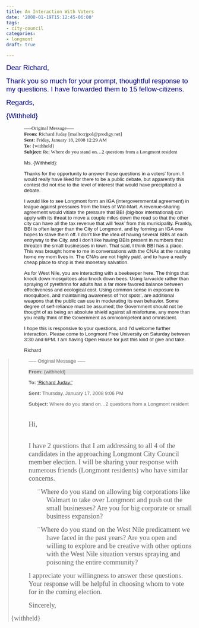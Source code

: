 ```yaml
---
title: An Interaction With Voters
date: '2008-01-19T15:12:45-06:00'
tags:
- city-council
categories:
- longmont
draft: true

---
```

<p class="MsoNormal"><font face="Arial" color="navy" size="4"><span style="font-size: 14pt; color: navy; font-family: Arial">Dear  Richard,<o:p></o:p></span></font></p>
<p class="MsoNormal"><font face="Arial" color="navy" size="4"><span style="font-size: 14pt; color: navy; font-family: Arial">Thank you so much for  your prompt, thoughtful response to my questions. I have forwarded them to 15  fellow-citizens.<o:p></o:p></span></font></p>
<p class="MsoNormal"><font face="Arial" color="navy" size="4"><span style="font-size: 14pt; color: navy; font-family: Arial">Regards,<o:p></o:p></span></font></p>
<p class="MsoNormal"><font face="Arial" color="navy" size="4"><span style="font-size: 14pt; color: navy; font-family: Arial">{Withheld}<o:p></o:p></span></font></p>
<p class="MsoNormal"><font face="Arial" color="navy" size="4"><span style="font-size: 14pt; color: navy; font-family: Arial"><o:p> </o:p></span></font></p>
<p class="MsoNormal" style="margin-left: 0.5in"><font face="Tahoma" size="2"><span style="font-size: 10pt; font-family: Tahoma">—–Original  Message—–<br>
<strong><span style="font-weight: bold">From:</span></strong> Richard  Juday [mailto:rjpol@prodigy.net<span class="GramE">]<br>
<strong><span style="font-weight: bold">Sent</span></strong></span><strong><span style="font-weight: bold">:</span></strong> </span></font><st1:date year="2008" day="18" month="1"><font face="Tahoma" size="2"><span style="font-size: 10pt; font-family: Tahoma">Friday, January 18,  2008</span></font></st1:date><font face="Tahoma" size="2"><span style="font-size: 10pt; font-family: Tahoma"> </span></font><st1:time minute="29" hour="0"><font face="Tahoma" size="2"><span style="font-size: 10pt; font-family: Tahoma">12:29  AM</span></font></st1:time><font face="Tahoma" size="2"><span style="font-size: 10pt; font-family: Tahoma"><br>
<strong><span style="font-weight: bold">To:</span></strong> {withheld}<br>
<strong><span style="font-weight: bold">Subject:</span></strong> Re: Where do you stand on…2  questions from a </span></font><st1:city><st1:place><font face="Tahoma" size="2"><span style="font-size: 10pt; font-family: Tahoma">Longmont</span></font></st1:place></st1:city><font face="Tahoma" size="2"><span style="font-size: 10pt; font-family: Tahoma">  resident</span></font></p>
<p class="MsoNormal" style="margin-left: 0.5in"><font face="Arial" size="2"><span style="font-size: 10pt; font-family: Arial"><o:p> </o:p>Ms. {Withheld}:</span></font><o:p></o:p></p>
<div></div>
<div>
<p class="MsoNormal" style="margin-left: 0.5in"><font face="Arial" size="2"><span style="font-size: 10pt; font-family: Arial"> Thanks for the opportunity to answer  these questions in a voters’ forum.  I would really have liked for there to be a  public debate, but apparently this contest did not rise to the level of interest that  would have precipitated a debate.  </span></font><o:p></o:p></p>
</div>
<div></div>
<div>
<p class="MsoNormal" style="margin-left: 0.5in"><font face="Arial" size="2"><span style="font-size: 10pt; font-family: Arial"> I would like to see  </span></font><st1:city><st1:place><font face="Arial" size="2"><span style="font-size: 10pt; font-family: Arial">Longmont</span></font></st1:place></st1:city><font face="Arial" size="2"><span style="font-size: 10pt; font-family: Arial"> form an IGA  (intergovernmental agreement) in league against pressures from the likes of  Wal-Mart.  A revenue-sharing agreement would vitiate the pressure that BBI  (big-box international) can apply with its threat to move a couple miles down the  road so that the other city can have all the tax revenue that will ‘leak’ from  this municipality.  Frankly, BBI is often larger than the City of  </span></font><st1:city><st1:place><font face="Arial" size="2"><span style="font-size: 10pt; font-family: Arial">Longmont</span></font></st1:place></st1:city><font face="Arial" size="2"><span style="font-size: 10pt; font-family: Arial">, and by  forming an IGA one hopes to stave them off.  I don’t like the idea of having  several BBIs at each entryway to the City, and I don’t like having BBIs present  in numbers that threaten the small businesses in town.  That said, I think BBI  has a place.  This was brought home to me in conversations with the CNAs at the  nursing home my mom lives in.  The CNAs are not highly paid, and to have a  really cheap place to shop is their monetary salvation.   </span></font><o:p></o:p></p>
</div>
<div></div>
<div>
<p class="MsoNormal" style="margin-left: 0.5in"><font face="Arial" size="2"><span style="font-size: 10pt; font-family: Arial"> As for  </span></font><st1:place><font face="Arial" size="2"><span style="font-size: 10pt; font-family: Arial">West  Nile</span></font></st1:place><font face="Arial" size="2"><span style="font-size: 10pt; font-family: Arial">, you are interacting with a  beekeeper here.  The things that knock down mosquitoes also knock down bees.   Using larvacide rather than spraying of pyrethrins for adults has a far more  favored balance between effectiveness and ecological cost.  Using common sense  in exposure to mosquitoes, and maintaining awareness of ‘hot spots’, are  additional weapons that the public can use in moderating its own behavior.  Some  degree of self-reliance must be assumed; the Government should not be thought of  as being an absolute shield against all misfortune, any more than you really  think of the Government as omnicompetent and omniscient.   </span></font><o:p></o:p></p>
</div>
<div></div>
<div>
<p class="MsoNormal" style="margin-left: 0.5in"><font face="Arial" size="2"><span style="font-size: 10pt; font-family: Arial">I hope this is responsive to your  questions, and I’d welcome further interaction.  Please come to Longmont Free  University on Saturday between </span></font><st1:time minute="30" hour="15"><font face="Arial" size="2"><span style="font-size: 10pt; font-family: Arial">3:30</span></font></st1:time><font face="Arial" size="2"><span style="font-size: 10pt; font-family: Arial"> and  </span></font><st1:time minute="0" hour="18"><font face="Arial" size="2"><span style="font-size: 10pt; font-family: Arial">6PM</span></font></st1:time><font face="Arial" size="2"><span style="font-size: 10pt; font-family: Arial">.  I am  having Open House for just this kind of give and  take.</span></font><o:p></o:p></p>
</div>
<div>
<p class="MsoNormal" style="margin-left: 0.5in"><font face="Arial" size="2"><span style="font-size: 10pt; font-family: Arial">Richard</span></font><o:p></o:p></p>
</div>
<blockquote style="border-style: none none none solid; border-color: -moz-use-text-color -moz-use-text-color -moz-use-text-color black; border-width: medium medium medium 1.5pt; margin: 5pt 0in 5pt 3.75pt; padding: 0in 0in 0in 4pt">
<div>
<p class="MsoNormal" style="margin-left: 0.5in"><font face="Arial" size="2"><span style="font-size: 10pt; font-family: Arial">—– Original Message —–  <o:p></o:p></span></font></p>
</div>
<div>
<p class="MsoNormal" style="background: #e4e4e4 none repeat scroll 0% 50%; -moz-background-clip: -moz-initial; -moz-background-origin: -moz-initial; -moz-background-inline-policy: -moz-initial; margin-left: 0.5in"><strong><font face="Arial" size="2"><span style="font-weight: bold; font-size: 10pt; font-family: Arial">From:</span></font></strong><font face="Arial" size="2"><span style="font-size: 10pt; font-family: Arial"> {withheld}  <o:p></o:p></span></font></p>
</div>
<div>
<p class="MsoNormal" style="margin-left: 0.5in"><strong><font face="Arial" size="2"><span style="font-weight: bold; font-size: 10pt; font-family: Arial">To:</span></font></strong><font face="Arial" size="2"><span style="font-size: 10pt; font-family: Arial"> <a href="http://web.archive.org/web/20080724040735/mailto:Richard@Richard-Juday.net" title="Richard@Richard-Juday.net">‘Richard  Juday:’</a> <o:p></o:p></span></font></p>
</div>
<div>
<p class="MsoNormal" style="margin-left: 0.5in"><strong><font face="Arial" size="2"><span style="font-weight: bold; font-size: 10pt; font-family: Arial">Sent:</span></font></strong><font face="Arial" size="2"><span style="font-size: 10pt; font-family: Arial">  </span></font><st1:date year="2008" day="17" month="1"><font face="Arial" size="2"><span style="font-size: 10pt; font-family: Arial">Thursday, January 17,  2008</span></font></st1:date><font face="Arial" size="2"><span style="font-size: 10pt; font-family: Arial"> </span></font><st1:time minute="6" hour="21"><font face="Arial" size="2"><span style="font-size: 10pt; font-family: Arial">9:06  PM</span></font></st1:time><font face="Arial" size="2"><span style="font-size: 10pt; font-family: Arial"><o:p></o:p></span></font></p>
</div>
<div>
<p class="MsoNormal" style="margin-left: 0.5in"><strong><font face="Arial" size="2"><span style="font-weight: bold; font-size: 10pt; font-family: Arial">Subject:</span></font></strong><font face="Arial" size="2"><span style="font-size: 10pt; font-family: Arial"> Where do  you stand on…2 questions from a </span></font><st1:city><st1:place><font face="Arial" size="2"><span style="font-size: 10pt; font-family: Arial">Longmont</span></font></st1:place></st1:city><font face="Arial" size="2"><span style="font-size: 10pt; font-family: Arial">  resident<o:p></o:p></span></font></p>
</div>
<div>
<p class="MsoNormal" style="margin-left: 0.5in"><font face="Book Antiqua" size="4"><span style="font-size: 14pt; font-family: 'Book Antiqua'"><o:p> </o:p><br>
Hi,<o:p></o:p></span></font></p></div>
<p class="MsoNormal" style="margin-left: 0.5in"><font face="Book Antiqua" size="4"><span style="font-size: 14pt; font-family: 'Book Antiqua'"><o:p> </o:p><br>
I  have 2 questions that I am addressing to all 4 of the candidates in the  approaching Longmont City Council member election. I will be sharing your  response with numerous friends (</span></font><st1:city><st1:place><font face="Book Antiqua" size="4"><span style="font-size: 14pt; font-family: 'Book Antiqua'">Longmont</span></font></st1:place></st1:city><font face="Book Antiqua" size="4"><span style="font-size: 14pt; font-family: 'Book Antiqua'">  residents) who have similar concerns. <o:p></o:p></span></font></p>
<p class="MsoNormal" style="margin-left: 0.5in"><font face="Book Antiqua" size="4"><span style="font-size: 14pt; font-family: 'Book Antiqua'"><o:p> </o:p></span></font></p>
<p class="MsoNormal" style="margin-left: 1in; text-indent: -0.25in"><font face="Symbol" size="4"><span style="font-size: 14pt; font-family: Symbol"><span>¨<font face="Times New Roman" size="1"><span style="font-family: 'Times New Roman'; font-style: normal; font-variant: normal; font-weight: normal; font-size: 7pt; line-height: normal; font-size-adjust: none; font-stretch: normal">      </span></font></span></span></font><font face="Book Antiqua" size="4"><span style="font-size: 14pt; font-family: 'Book Antiqua'">Where  do you stand on allowing big corporations like Walmart to take over  </span></font><st1:city><st1:place><font face="Book Antiqua" size="4"><span style="font-size: 14pt; font-family: 'Book Antiqua'">Longmont</span></font></st1:place></st1:city><font face="Book Antiqua" size="4"><span style="font-size: 14pt; font-family: 'Book Antiqua'">  and push out the small businesses? Are you for big corporate or small business  expansion?<o:p></o:p></span></font></p>
<p class="MsoNormal" style="margin-left: 0.5in"><font face="Book Antiqua" size="4"><span style="font-size: 14pt; font-family: 'Book Antiqua'"><o:p> </o:p></span></font></p>
<p class="MsoNormal" style="margin-left: 1in; text-indent: -0.25in"><font face="Symbol" size="4"><span style="font-size: 14pt; font-family: Symbol"><span>¨<font face="Times New Roman" size="1"><span style="font-family: 'Times New Roman'; font-style: normal; font-variant: normal; font-weight: normal; font-size: 7pt; line-height: normal; font-size-adjust: none; font-stretch: normal">      </span></font></span></span></font><font face="Book Antiqua" size="4"><span style="font-size: 14pt; font-family: 'Book Antiqua'">Where  do you stand on the </span></font><st1:place><font face="Book Antiqua" size="4"><span style="font-size: 14pt; font-family: 'Book Antiqua'">West  Nile</span></font></st1:place><font face="Book Antiqua" size="4"><span style="font-size: 14pt; font-family: 'Book Antiqua'">  predicament we have faced in the past years? Are you open and willing to explore  and be creative with other options with the </span></font><st1:place><font face="Book Antiqua" size="4"><span style="font-size: 14pt; font-family: 'Book Antiqua'">West  Nile</span></font></st1:place><font face="Book Antiqua" size="4"><span style="font-size: 14pt; font-family: 'Book Antiqua'">  situation versus spraying and poisoning the entire  community?<o:p></o:p></span></font></p>
<p class="MsoNormal" style="margin-left: 0.5in"><font face="Book Antiqua" size="4"><span style="font-size: 14pt; font-family: 'Book Antiqua'"><o:p> </o:p></span></font></p>
<p class="MsoNormal" style="margin-left: 0.5in"><font face="Book Antiqua" size="4"><span style="font-size: 14pt; font-family: 'Book Antiqua'">I  appreciate your willingness to answer these questions. Your response will be  helpful in choosing whom to vote for in the coming  election.<o:p></o:p></span></font></p>
<p class="MsoNormal" style="margin-left: 0.5in"><font face="Book Antiqua" size="4"><span style="font-size: 14pt; font-family: 'Book Antiqua'"><o:p> </o:p></span></font></p>
<p class="MsoNormal" style="margin-left: 0.5in"><font face="Book Antiqua" size="4"><span style="font-size: 14pt; font-family: 'Book Antiqua'">Sincerely,<o:p></o:p></span></font></p>
<p><font size="4"><font face="Book Antiqua">{withheld}</font></font></p></blockquote>
			<p></p>
